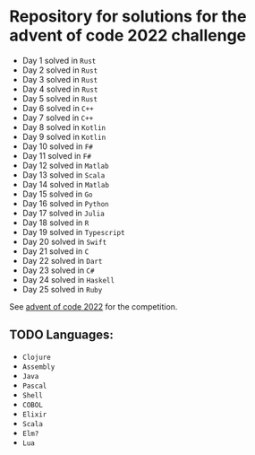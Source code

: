 # Repository for solutions for the advent of code 2022 challenge

- Day 1 solved in `Rust`
- Day 2 solved in `Rust`
- Day 3 solved in `Rust`
- Day 4 solved in `Rust`
- Day 5 solved in `Rust`
- Day 6 solved in `C++`
- Day 7 solved in `C++`
- Day 8 solved in `Kotlin`
- Day 9 solved in `Kotlin`
- Day 10 solved in `F#`
- Day 11 solved in `F#`
- Day 12 solved in `Matlab`
- Day 13 solved in `Scala`
- Day 14 solved in `Matlab`
- Day 15 solved in `Go`
- Day 16 solved in `Python`
- Day 17 solved in `Julia`
- Day 18 solved in `R`
- Day 19 solved in `Typescript`
- Day 20 solved in `Swift`
- Day 21 solved in `C`
- Day 22 solved in `Dart`
- Day 23 solved in `C#`
- Day 24 solved in `Haskell`
- Day 25 solved in `Ruby`

See [advent of code 2022](https://adventofcode.com/2022) for the competition.

## TODO Languages:
- `Clojure`
- `Assembly`
- `Java`
- `Pascal`
- `Shell`
- `COBOL`
- `Elixir`
- `Scala`
- `Elm?`
- `Lua`